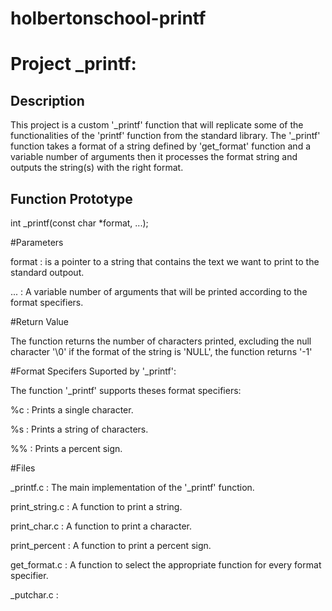 # holbertonschool-printf

# Project _printf:

## Description

This project is a custom '_printf' function that will replicate some of the functionalities of the 'printf'
function from the standard library.
The '_printf' function takes a format of a string defined by 'get_format' function and a variable number of arguments
then it processes the format string and outputs the string(s) with the right format.

## Function Prototype

int _printf(const char *format, ...);

#Parameters

format : is a pointer to a string that contains the text we want to print to the standard outpout.

... : A variable number of arguments that will be printed according to the format specifiers.

#Return Value

The function returns the number of characters printed, excluding the null character '\0'
if the format of the string is 'NULL', the function returns '-1'

#Format Specifers Suported by '_printf':

The function '_printf' supports theses format specifiers:

%c : Prints a single character.

%s : Prints a string of characters.

%% : Prints a percent sign.

#Files

_printf.c : The main implementation of the '_printf' function.

print_string.c : A function to print a string.

print_char.c : A function to print a character.

print_percent : A function to print a percent sign.

get_format.c : A function to select the appropriate function for every format specifier.

_putchar.c : 

